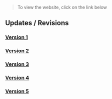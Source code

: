 > To view the website, click on the link below


## Updates / Revisions
### [Version 1](https://aman-maharshi.github.io/v1)
### [Version 2](https://aman-maharshi.github.io/v2)
### [Version 3](https://aman-maharshi.github.io/v3)
### [Version 4](https://aman-maharshi.github.io/v4)
### [Version 5](https://aman-maharshi.github.io/v5)